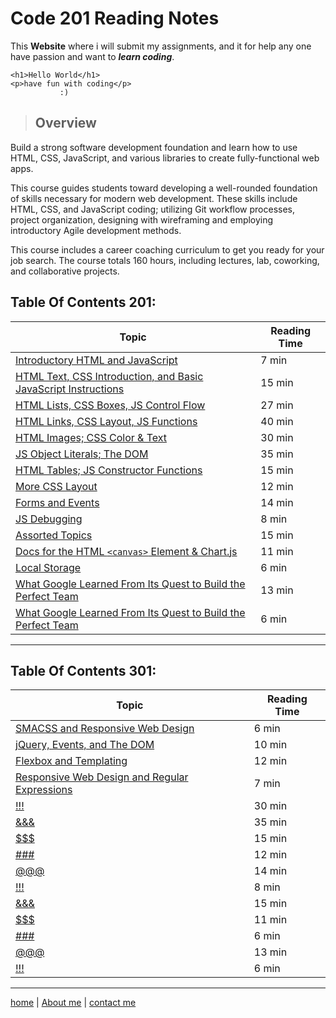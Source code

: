 # Code 201 Reading Notes

This **Website** where i will submit my assignments, and it for help any one have passion and want to ***learn coding***.
```
<h1>Hello World</h1>
<p>have fun with coding</p>
           :)
```

>## Overview

Build a strong software development foundation and learn how to use HTML, CSS, JavaScript, and various libraries to create fully-functional web apps.

This course guides students toward developing a well-rounded foundation of skills necessary for modern web development. These skills include HTML, CSS, and JavaScript coding; utilizing Git workflow processes, project organization, designing with wireframing and employing introductory Agile development methods.

This course includes a career coaching curriculum to get you ready for your job search. The course totals 160 hours, including lectures, lab, coworking, and collaborative projects.


## Table Of Contents 201:

 **Topic**  | **Reading Time**
----------- |-----------------
[Introductory HTML and JavaScript](/class-01.md)  | 7 min
[HTML Text, CSS Introduction, and Basic JavaScript Instructions](/class-02.md)  | 15 min
[HTML Lists, CSS Boxes, JS Control Flow](/class-03.md)  | 27 min
[HTML Links, CSS Layout, JS Functions](/class-04.md)  | 40 min
[HTML Images; CSS Color & Text](/class-05.md)  | 30 min
[JS Object Literals; The DOM](/class-06.md)  | 35 min
[HTML Tables; JS Constructor Functions](/class-07.md)  | 15 min
[More CSS Layout](/class-08.md)  | 12 min
[Forms and Events](/class-09.md)  | 14 min
[JS Debugging](/class-10.md) | 8 min
[Assorted Topics](/class-11.md) | 15 min
[Docs for the HTML `<canvas>` Element & Chart\.js](/class-12.md) | 11 min
[Local Storage](/class-13.md) | 6 min
[What Google Learned From Its Quest to Build the Perfect Team](/class-14.md) | 13 min
[What Google Learned From Its Quest to Build the Perfect Team](/class-15.md) | 6 min 

---

## Table Of Contents 301:

 **Topic**  | **Reading Time**
----------- |-----------------
[SMACSS and Responsive Web Design](/read-01.md)  | 6 min
[jQuery, Events, and The DOM](/read-02.md)  | 10 min
[Flexbox and Templating](/read-03.md)  | 12 min
[Responsive Web Design and Regular Expressions](/read-04.md)  | 7 min
[!!!](/read-05.md)  | 30 min
[&&&](/read-06.md)  | 35 min
[$$$](/read-07.md)  | 15 min
[###](/read-08.md)  | 12 min
[@@@](/read-09.md)  | 14 min
[!!!](/read-10.md) | 8 min
[&&&](/read-11.md) | 15 min
[$$$](/read-12.md) | 11 min
[###](/read-13.md) | 6 min
[@@@](/read-14.md) | 13 min
[!!!](/read-15.md) | 6 min 

---

[home](/README.md) | [About me](/about-me.md) | [contact me](/contact-me.md)